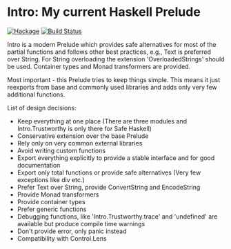 # Intro: My current Haskell Prelude

[![Hackage](https://img.shields.io/hackage/v/intro.svg)](https://hackage.haskell.org/package/intro)
[![Build Status](https://secure.travis-ci.org/minad/intro.png?branch=master)](http://travis-ci.org/minad/intro)

Intro is a modern Prelude which provides safe alternatives
for most of the partial functions and follows other
best practices, e.g., Text is preferred over String.
For String overloading the extension 'OverloadedStrings' should be used.
Container types and Monad transformers are provided.

Most important - this Prelude tries to keep things simple.
This means it just reexports from base and commonly used libraries
and adds only very few additional functions.

List of design decisions:

* Keep everything at one place (There are three modules and Intro.Trustworthy is only there for Safe Haskell)
* Conservative extension over the base Prelude
* Rely only on very common external libraries
* Avoid writing custom functions
* Export everything explicitly to provide a stable interface and for good documentation
* Export only total functions or provide safe alternatives (Very few exceptions like div etc.)
* Prefer Text over String, provide ConvertString and EncodeString
* Provide Monad transformers
* Provide container types
* Prefer generic functions
* Debugging functions, like 'Intro.Trustworthy.trace' and 'undefined' are available but produce compile time warnings
* Don't provide error, only panic instead
* Compatibility with Control.Lens
